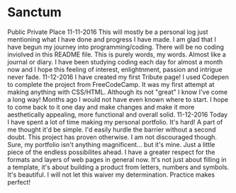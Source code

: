 # Sanctum
Public Private Place
11-11-2016
This will mostly be a personal log just mentioning what I have done and progress I have made.
I am glad that I have begun my journey into programming/coding. There will be no coding inviolved in this README file. This is purely words, my words. Almost like a journal or diary.
I have been studying coding each day for almost a month now and I hope this feeling of interest, enlightnment, passion and intrigue never fade.
11-12-2016
I have created my first Tribute page!
I used Codepen to complete the project from FreeCodeCamp. It was my first attempt at making anything with CSS/HTML.
Although its not "great" I know I've come a long way! Months ago I would not have even known where to start.
I hope to come back to it one day and make changes and make it more aesthetically appealing, more functional and overall solid.
11-12-2016
Today I have spent a lot of time making my personal portfolio. It's hard! A part of me thought it'd be simple. I'd easily hurdle the barrier without a second doubt. This project has proven otherwise. I am not discouraged though. Sure, my portfolio isn't anything magnificent... but it's mine. Just a little piece of the endless possibilites ahead. I have a greater respect for the formats and layers of web pages in general now. It's not just about filling in a template, it's about building a product from letters, numbers and symbols. It's beautiful. I will not let this waiver my determination. Practice makes perfect!
